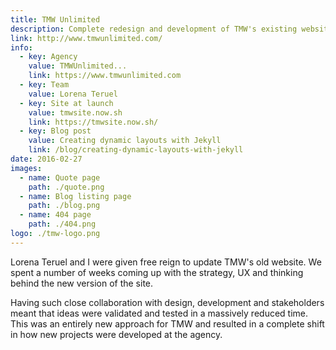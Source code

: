 ```yaml
---
title: TMW Unlimited
description: Complete redesign and development of TMW's existing website
link: http://www.tmwunlimited.com/
info:
  - key: Agency
    value: TMWUnlimited...
    link: https://www.tmwunlimited.com
  - key: Team
    value: Lorena Teruel
  - key: Site at launch
    value: tmwsite.now.sh
    link: https://tmwsite.now.sh/
  - key: Blog post
    value: Creating dynamic layouts with Jekyll
    link: /blog/creating-dynamic-layouts-with-jekyll
date: 2016-02-27
images:
  - name: Quote page
    path: ./quote.png
  - name: Blog listing page
    path: ./blog.png
  - name: 404 page
    path: ./404.png
logo: ./tmw-logo.png
---
```


Lorena Teruel and I were given free reign to update TMW's old website. We spent a number of weeks coming up with the strategy, UX and thinking behind the new version of the site.

Having such close collaboration with design, development and stakeholders meant that ideas were validated and tested in a massively reduced time. This was an entirely new approach for TMW and resulted in a complete shift in how new projects were developed at the agency.

